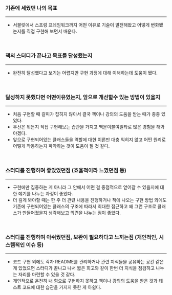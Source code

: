 ### 기존에 세웠던 나의 목표

---

- 서블릿에서 스프링 프레임워크까지 어떤 이유로 기술이 발전해왔고 어떻게 변화됐는지를 직접 구현해 보면서 배운다.

<br>

### 책의 스터디가 끝나고 목표를 달성했는지

---

- 완전히 달성했다고 보기는 어렵지만 구현 과정에 대해 이해하는데 도움이 됐다.

<br>

### 달성하지 못했다면 어떤이유였는지, 앞으로 개선할수 있는 방법이 있을지

---

- 처음 구현할 때 갈피가 잡히지 않아서 결국 책이나 강의의 도움을 받는 때가 종종 있었다.
- 우선은 뭐든지 직접 구현해보는 습관을 가지고 백문이불여일타로 많은 경험을 해봐야겠다.
- 앞으로 구현되어있는 클래스들을 역할에 대한 이론만 대충 익히지 않고 어떤 원리로 어떻게 작동하는지 파악하는 것이 도움이 될 것 같다.

<br>

### 스터디를 진행하며 좋았었던점 (효율적이라 느꼈던점 등)

---

- 구현에만 집중하는 게 아니라 그 안에서 어떤 걸 중점적으로 얻어갈 수 있을지에 대한 얘기를 나누는 과정이 좋았다.
- 더 깊게 봐야할 때는 한 주 더 관련 내용을 진행하거나 책에 나오는 구현 방법 외에도 기존에 구현되어있는 클래스의 구조에 따라서 최대한 접근하고 왜 그런 구조로 클래스가 만들어졌을지 생각해보고 의견을 나누는 점이 좋았다.

<br>

### 스터디를 진행하며 아쉬웠던점, 보완이 필요하다고 느끼는점 (개인적인, 시스템적인 이슈 등)

---

- 코드 구현 외에도 각자 README를 관리하거나 관련 지식들을 공유하는 공간 같은 게 있었으면 스터디가 끝나고 나서 짧은 회고와 같이 한번 더 지식을 점검하고 나누는 자리를 마련할 수 있을 것 같다.
- 개인적으로 온전히 내 힘으로 구현하지 못하고 책이나 강의의 도움을 받은 것과 테스트 코드에 대한 습관을 가지지 못한 게 아쉽다.

